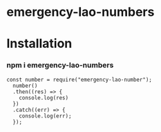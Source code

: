 # emergency-lao-numbers

# Installation

### npm i emergency-lao-numbers

```
const number = require("emergency-lao-number");
  number()
  .then((res) => {
    console.log(res)
  })
  .catch((err) => {
    console.log(err);
  });
  
```
